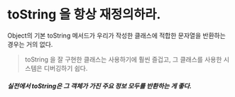 # toString 을 항상 재정의하라. 

Object의 기본 toString 메서드가 우리가 작성한 클래스에 적합한 문자열을 반환하는 경우는 거의 없다. 


> toString 을 잘 구현한 클래스는 사용하기에 훨씬 즐겁고, 그 클래스를 사용한 시스템은 디버깅하기 쉽다.

##### 실전에서 toString은 그 객체가 가진 주요 정보 모두를 반환하는 게 좋다.

